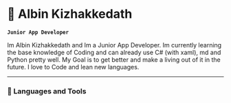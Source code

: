 # 🤯 Albin Kizhakkedath

**`Junior App Developer`**

Im Albin Kizhakkedath and Im a Junior App Developer. Im currently learning the base knowledge of Coding and can already use C# (with xaml), md and Python pretty well. My Goal is to get better and make a living out of it in the future. I love to Code and lean new languages.


---

### 🧰 Languages and Tools
